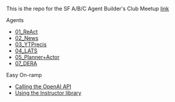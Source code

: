 This is the repo for the SF A/B/C Agent Builder's Club Meetup [link](https://www.meetup.com/a-b-c-agent-builders-club/)

Agents
- [01_ReAct](https://github.com/atobe/abc/tree/main/01_React)
- [02_News](https://github.com/atobe/abc/tree/main/02_News)
- [03_YTPrecis](https://github.com/atobe/abc/tree/main/03_YTPrecis)
- [04_LATS](https://github.com/atobe/abc/tree/main/04_LATS)
- [05_Planner+Actor](https://github.com/atobe/abc/tree/main/05_PlannerActor)
- [07_DERA](https://github.com/atobe/abc/tree/main/07_DERA)

Easy On-ramp
- [Calling the OpenAI API](https://github.com/atobe/abc/tree/main/easy_onramp/01_calling_openai)
- [Using the Instructor library](https://github.com/atobe/abc/tree/main/easy_onramp/02_instructor)

